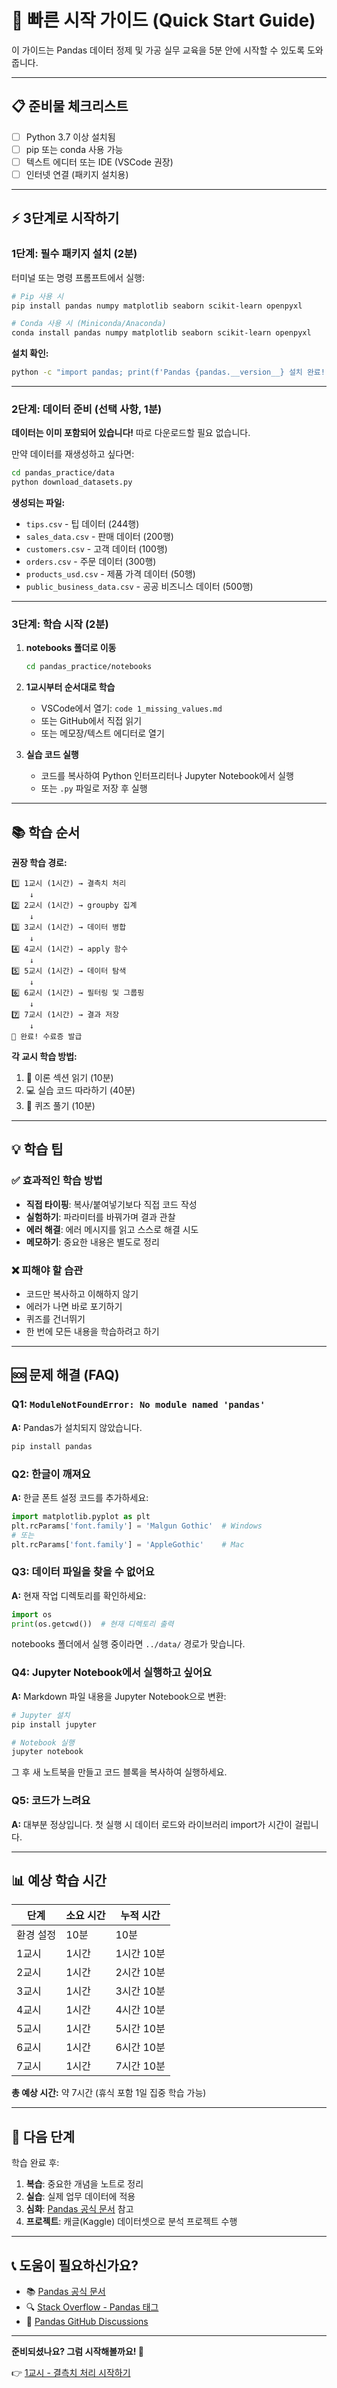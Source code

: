 # 🚀 빠른 시작 가이드 (Quick Start Guide)

이 가이드는 Pandas 데이터 정제 및 가공 실무 교육을 5분 안에 시작할 수 있도록 도와줍니다.

---

## 📋 준비물 체크리스트

- [ ] Python 3.7 이상 설치됨
- [ ] pip 또는 conda 사용 가능
- [ ] 텍스트 에디터 또는 IDE (VSCode 권장)
- [ ] 인터넷 연결 (패키지 설치용)

---

## ⚡ 3단계로 시작하기

### 1단계: 필수 패키지 설치 (2분)

터미널 또는 명령 프롬프트에서 실행:

```bash
# Pip 사용 시
pip install pandas numpy matplotlib seaborn scikit-learn openpyxl

# Conda 사용 시 (Miniconda/Anaconda)
conda install pandas numpy matplotlib seaborn scikit-learn openpyxl
```

**설치 확인:**
```bash
python -c "import pandas; print(f'Pandas {pandas.__version__} 설치 완료!')"
```

---

### 2단계: 데이터 준비 (선택 사항, 1분)

**데이터는 이미 포함되어 있습니다!** 따로 다운로드할 필요 없습니다.

만약 데이터를 재생성하고 싶다면:

```bash
cd pandas_practice/data
python download_datasets.py
```

**생성되는 파일:**
- `tips.csv` - 팁 데이터 (244행)
- `sales_data.csv` - 판매 데이터 (200행)
- `customers.csv` - 고객 데이터 (100행)
- `orders.csv` - 주문 데이터 (300행)
- `products_usd.csv` - 제품 가격 데이터 (50행)
- `public_business_data.csv` - 공공 비즈니스 데이터 (500행)

---

### 3단계: 학습 시작 (2분)

1. **notebooks 폴더로 이동**
   ```bash
   cd pandas_practice/notebooks
   ```

2. **1교시부터 순서대로 학습**
   - VSCode에서 열기: `code 1_missing_values.md`
   - 또는 GitHub에서 직접 읽기
   - 또는 메모장/텍스트 에디터로 열기

3. **실습 코드 실행**
   - 코드를 복사하여 Python 인터프리터나 Jupyter Notebook에서 실행
   - 또는 `.py` 파일로 저장 후 실행

---

## 📚 학습 순서

**권장 학습 경로:**

```
1️⃣ 1교시 (1시간) → 결측치 처리
    ↓
2️⃣ 2교시 (1시간) → groupby 집계
    ↓
3️⃣ 3교시 (1시간) → 데이터 병합
    ↓
4️⃣ 4교시 (1시간) → apply 함수
    ↓
5️⃣ 5교시 (1시간) → 데이터 탐색
    ↓
6️⃣ 6교시 (1시간) → 필터링 및 그룹핑
    ↓
7️⃣ 7교시 (1시간) → 결과 저장
    ↓
🎉 완료! 수료증 발급
```

**각 교시 학습 방법:**
1. 📖 이론 섹션 읽기 (10분)
2. 💻 실습 코드 따라하기 (40분)
3. 🧩 퀴즈 풀기 (10분)

---

## 💡 학습 팁

### ✅ 효과적인 학습 방법
- **직접 타이핑**: 복사/붙여넣기보다 직접 코드 작성
- **실험하기**: 파라미터를 바꿔가며 결과 관찰
- **에러 해결**: 에러 메시지를 읽고 스스로 해결 시도
- **메모하기**: 중요한 내용은 별도로 정리

### ❌ 피해야 할 습관
- 코드만 복사하고 이해하지 않기
- 에러가 나면 바로 포기하기
- 퀴즈를 건너뛰기
- 한 번에 모든 내용을 학습하려고 하기

---

## 🆘 문제 해결 (FAQ)

### Q1: `ModuleNotFoundError: No module named 'pandas'`
**A:** Pandas가 설치되지 않았습니다.
```bash
pip install pandas
```

### Q2: 한글이 깨져요
**A:** 한글 폰트 설정 코드를 추가하세요:
```python
import matplotlib.pyplot as plt
plt.rcParams['font.family'] = 'Malgun Gothic'  # Windows
# 또는
plt.rcParams['font.family'] = 'AppleGothic'    # Mac
```

### Q3: 데이터 파일을 찾을 수 없어요
**A:** 현재 작업 디렉토리를 확인하세요:
```python
import os
print(os.getcwd())  # 현재 디렉토리 출력
```
notebooks 폴더에서 실행 중이라면 `../data/` 경로가 맞습니다.

### Q4: Jupyter Notebook에서 실행하고 싶어요
**A:** Markdown 파일 내용을 Jupyter Notebook으로 변환:
```bash
# Jupyter 설치
pip install jupyter

# Notebook 실행
jupyter notebook
```
그 후 새 노트북을 만들고 코드 블록을 복사하여 실행하세요.

### Q5: 코드가 느려요
**A:** 대부분 정상입니다. 첫 실행 시 데이터 로드와 라이브러리 import가 시간이 걸립니다.

---

## 📊 예상 학습 시간

| 단계 | 소요 시간 | 누적 시간 |
|------|----------|----------|
| 환경 설정 | 10분 | 10분 |
| 1교시 | 1시간 | 1시간 10분 |
| 2교시 | 1시간 | 2시간 10분 |
| 3교시 | 1시간 | 3시간 10분 |
| 4교시 | 1시간 | 4시간 10분 |
| 5교시 | 1시간 | 5시간 10분 |
| 6교시 | 1시간 | 6시간 10분 |
| 7교시 | 1시간 | 7시간 10분 |

**총 예상 시간:** 약 7시간 (휴식 포함 1일 집중 학습 가능)

---

## 🎯 다음 단계

학습 완료 후:

1. **복습**: 중요한 개념을 노트로 정리
2. **실습**: 실제 업무 데이터에 적용
3. **심화**: [Pandas 공식 문서](https://pandas.pydata.org/docs/) 참고
4. **프로젝트**: 캐글(Kaggle) 데이터셋으로 분석 프로젝트 수행

---

## 📞 도움이 필요하신가요?

- 📚 [Pandas 공식 문서](https://pandas.pydata.org/docs/)
- 🔍 [Stack Overflow - Pandas 태그](https://stackoverflow.com/questions/tagged/pandas)
- 💬 [Pandas GitHub Discussions](https://github.com/pandas-dev/pandas/discussions)

---

**준비되셨나요? 그럼 시작해볼까요! 🚀**

👉 [1교시 - 결측치 처리 시작하기](./notebooks/1_missing_values.md)
